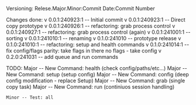 Versioning:
    Relese.Major.Minor:Commit Date:Commit Number

Changes done:
    v 0.0.1:240923:1 -- Initial commit
    v 0.0.1:240923:1 -- Direct copy prototype
    v 0.0.1:240926:1 -- refactoring: grab process control
    v 0.0.1:240927:1 -- refactoring: grab process control (again)
    v 0.0.1:241001:1 -- sorting
    v 0.0.1:241010:1 -- renaming
    v 0.1.0:241010   -- prototype release
    v 0.1.0:241010:1 -- refactoring: setup and health commands
    v 0.1.0:241014:1 -- fix config/flags parity: take flags in there no flags - take config
    v 0.2.0:241031   -- add queue and run commands
    

TODO:
    Major -- New Command: health (check config/paths/etc...)
    Major -- New Command: setup (setup config)
    Major -- New Command: config (deep config modification - replace Setup)
    Major -- New Command: grab (single copy task)
    Major -- New Command: run (continiuos session handling)
    
    Minor -- Test: all

